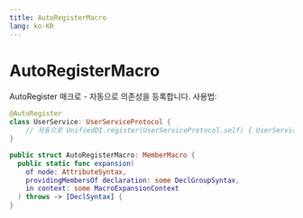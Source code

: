 ```yaml
---
title: AutoRegisterMacro
lang: ko-KR
---
```


# AutoRegisterMacro

AutoRegister 매크로 - 자동으로 의존성을 등록합니다.
사용법:
```swift
@AutoRegister
class UserService: UserServiceProtocol {
    // 자동으로 UnifiedDI.register(UserServiceProtocol.self) { UserService() } 생성
}
```

```swift
public struct AutoRegisterMacro: MemberMacro {
  public static func expansion(
    of node: AttributeSyntax,
    providingMembersOf declaration: some DeclGroupSyntax,
    in context: some MacroExpansionContext
  ) throws -> [DeclSyntax] {
}
```


